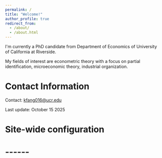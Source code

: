 ```yaml
---
permalink: /
title: "Welcome!"
author_profile: true
redirect_from: 
  - /about/
  - /about.html
---
```



I'm currently a PhD candidate from Department of Economics of University of California at Riverside.

My fields of interest are econometric theory with a focus on partial identification, microeconomic theory, industrial organization.


Contact Information
======
Contact: kfang016@ucr.edu

Last update: October 15 2025

# Site-wide configuration
# ------
